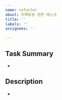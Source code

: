 ```yaml
---
name: refactor
about: 리팩토링 관련 태스크
title: ''
labels: ''
assignees: ''

---
```


## Task Summary
- 

## Description
-
